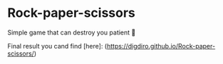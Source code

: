 # Rock-paper-scissors
Simple game that can destroy you patient 🤯

Final result you cand find [here]: (https://digdiro.github.io/Rock-paper-scissors/)
